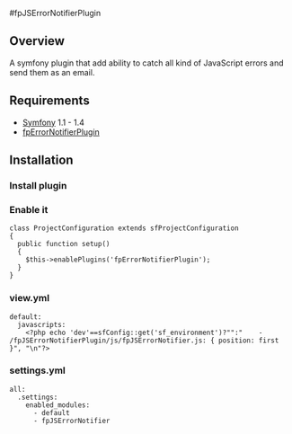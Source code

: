 #fpJSErrorNotifierPlugin

## Overview

A symfony plugin that add ability to catch all kind of JavaScript errors and send them as an email.


## Requirements

* [Symfony](http://www.symfony-project.org) 1.1 - 1.4
* [fpErrorNotifierPlugin](https://github.com/66Ton99/fpErrorNotifierPlugin)


## Installation

### Install plugin

### Enable it


    class ProjectConfiguration extends sfProjectConfiguration
    {
      public function setup()
      {
        $this->enablePlugins('fpErrorNotifierPlugin');
      }
    }


### view.yml

    default:
      javascripts:
        <?php echo 'dev'==sfConfig::get('sf_environment')?"":"    - /fpJSErrorNotifierPlugin/js/fpJSErrorNotifier.js: { position: first }", "\n"?>

### settings.yml
    all:
      .settings:
        enabled_modules:
          - default
          - fpJSErrorNotifier
